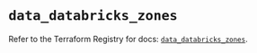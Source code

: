 # `data_databricks_zones`

Refer to the Terraform Registry for docs: [`data_databricks_zones`](https://registry.terraform.io/providers/databricks/databricks/1.93.0/docs/data-sources/zones).
